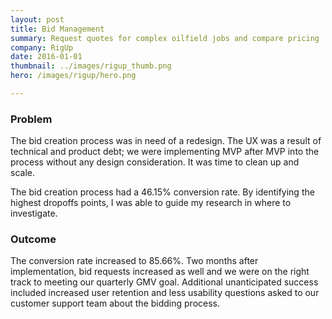 ```yaml
---
layout: post
title: Bid Management
summary: Request quotes for complex oilfield jobs and compare pricing
company: RigUp
date: 2016-01-01
thumbnail: ../images/rigup_thumb.png
hero: /images/rigup/hero.png

---
```


### Problem
The bid creation process was in need of a redesign. The UX was a result of technical and product debt; we were implementing MVP after MVP into the process without any design consideration. It was time to clean up and scale.

The bid creation process had a 46.15% conversion rate. By identifying the highest dropoffs points, I was able to guide my research in where to investigate.


### Outcome
The conversion rate increased to 85.66%. Two months after implementation, bid requests increased as well and we were on the right track to meeting our quarterly GMV goal. Additional unanticipated success included increased user retention and less usability questions asked to our customer support team about the bidding process.



